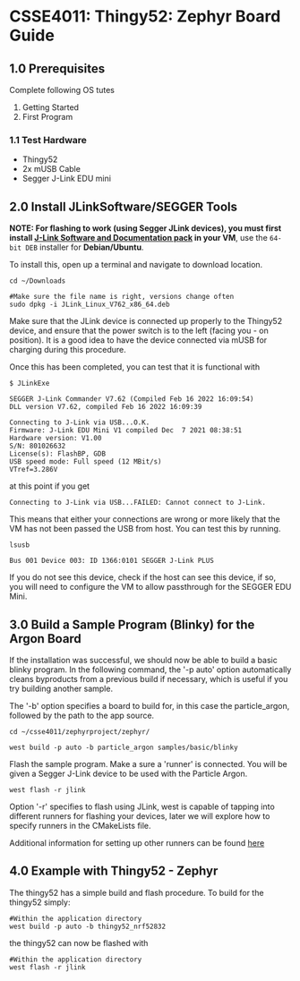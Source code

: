 # CSSE4011: Thingy52: Zephyr Board Guide 

## **1.0 Prerequisites**

Complete following OS tutes

  1. Getting Started
  2. First Program

### **1.1 Test Hardware**

* Thingy52
* 2x mUSB Cable
* Segger J-Link EDU mini

## **2.0 Install JLinkSoftware/SEGGER Tools**

**NOTE: For flashing to work (using Segger JLink devices), you must first install [J-Link Software and Documentation pack](https://www.segger.com/downloads/jlink/) in your VM**, use the `64-bit DEB` installer for **Debian/Ubuntu**. 

To install this, open up a terminal and navigate to download location.

```SHELL
cd ~/Downloads

#Make sure the file name is right, versions change often
sudo dpkg -i JLink_Linux_V762_x86_64.deb
```

Make sure that the JLink device is connected up properly to the Thingy52 device, and ensure that the power switch is to the left (facing you - on position). It is a good idea to have the device connected via mUSB for charging during this procedure.

Once this has been completed, you can test that it is functional with

```SHELL
$ JLinkExe
```

```SHELL
SEGGER J-Link Commander V7.62 (Compiled Feb 16 2022 16:09:54)
DLL version V7.62, compiled Feb 16 2022 16:09:39

Connecting to J-Link via USB...O.K.
Firmware: J-Link EDU Mini V1 compiled Dec  7 2021 08:38:51
Hardware version: V1.00
S/N: 801026632
License(s): FlashBP, GDB
USB speed mode: Full speed (12 MBit/s)
VTref=3.286V
```

at this point if you get

```SHELL
Connecting to J-Link via USB...FAILED: Cannot connect to J-Link.
```

This means that either your connections are wrong or more likely that the VM has not been passed the USB from host. You can test this by running.

```SHELL
lsusb

Bus 001 Device 003: ID 1366:0101 SEGGER J-Link PLUS
```
If you do not see this device, check if the host can see this device, if so, you will need to configure the VM to allow passthrough for the SEGGER EDU Mini.

## **3.0 Build a Sample Program (Blinky) for the Argon Board**

If the installation was successful, we should now be able to build a basic blinky program. In the following command, the '-p auto' option automatically cleans byproducts from a previous build if necessary, which is useful if you try building another sample.

The '-b' option specifies a board to build for, in this case the particle_argon, followed by the path to the app source.
```shell
cd ~/csse4011/zephyrproject/zephyr/

west build -p auto -b particle_argon samples/basic/blinky
```
Flash the sample program. Make a sure a 'runner' is connected. You will be given a Segger J-Link device to be used with the Particle Argon.
```shell
west flash -r jlink
```

Option '-r' specifies to flash using JLink, west is capable of tapping into different runners for flashing your devices, later we will explore how to specify runners in the CMakeLists file. 

Additional information for setting up other runners can be found [here](https://docs.zephyrproject.org/latest/guides/west/build-flash-debug.html)

## **4.0 Example with Thingy52 - Zephyr** 

The thingy52 has a simple build and flash procedure. To build for the thingy52 simply:

```shell
#Within the application directory
west build -p auto -b thingy52_nrf52832 
```

the thingy52 can now be flashed with

```shell
#Within the application directory
west flash -r jlink
```



